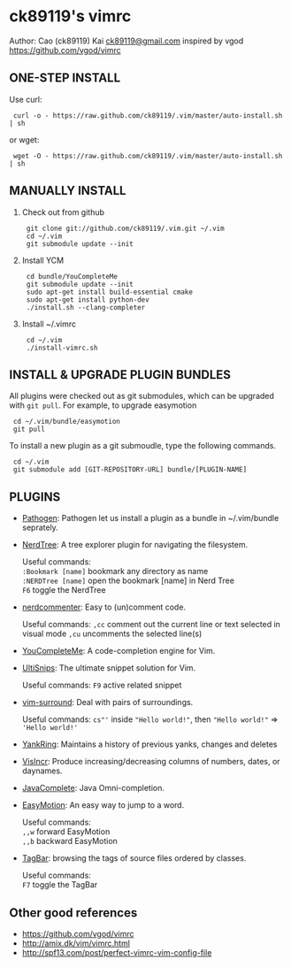 # ck89119's vimrc

Author: Cao (ck89119) Kai <ck89119@gmail.com> inspired by vgod <https://github.com/vgod/vimrc>

## ONE-STEP INSTALL

Use curl:

     curl -o - https://raw.github.com/ck89119/.vim/master/auto-install.sh | sh

or wget:

     wget -O - https://raw.github.com/ck89119/.vim/master/auto-install.sh | sh


## MANUALLY INSTALL

1. Check out from github

        git clone git://github.com/ck89119/.vim.git ~/.vim
        cd ~/.vim
        git submodule update --init

2. Install YCM

        cd bundle/YouCompleteMe
        git submodule update --init
        sudo apt-get install build-essential cmake
        sudo apt-get install python-dev
        ./install.sh --clang-completer
        
3. Install ~/.vimrc

        cd ~/.vim
        ./install-vimrc.sh

## INSTALL & UPGRADE PLUGIN BUNDLES

All plugins were checked out as git submodules, 
which can be upgraded with `git pull`. For example, to upgrade easymotion 

     cd ~/.vim/bundle/easymotion
     git pull

To install a new plugin as a git submoudle, type the following commands.

     cd ~/.vim
     git submodule add [GIT-REPOSITORY-URL] bundle/[PLUGIN-NAME]

## PLUGINS

* [Pathogen](http://www.vim.org/scripts/script.php?script_id=2332): Pathogen let us install a plugin as a bundle in ~/.vim/bundle seprately.

* [NerdTree](http://www.vim.org/scripts/script.php?script_id=1658): A tree explorer plugin for navigating the filesystem.

  Useful commands:   
    `:Bookmark [name]` bookmark any directory as name   
    `:NERDTree [name]` open the bookmark [name] in Nerd Tree   
    `F6` toggle the NerdTree

* [nerdcommenter](https://github.com/scrooloose/nerdcommenter): Easy to (un)comment code. 

  Useful commands:
    `,cc` comment out the current line or text selected in visual mode
    `,cu` uncomments the selected line(s)

* [YouCompleteMe](https://github.com/Valloric/YouCompleteMe): A code-completion engine for Vim.

* [UltiSnips](https://github.com/SirVer/ultisnips): The ultimate snippet solution for Vim.

  Useful commands:
    `F9` active related snippet

* [vim-surround](https://github.com/tpope/vim-surround/blob/master/doc/surround.txt): Deal with pairs of surroundings.

  Useful commands:
    `cs"'` inside `"Hello world!"`, then `"Hello world!"` => `'Hello world!'`

* [YankRing](http://www.vim.org/scripts/script.php?script_id=1234): Maintains a history of previous yanks, changes and deletes 

* [VisIncr](http://www.vim.org/scripts/script.php?script_id=670): Produce increasing/decreasing columns of numbers, dates, or daynames.

* [JavaComplete](http://www.vim.org/scripts/script.php?script_id=1785): Java Omni-completion.

* [EasyMotion](https://github.com/Lokaltog/vim-easymotion): An easy way to jump to a word.

  Useful commands:   
    `,,w` forward EasyMotion   
    `,,b` backward EasyMotion   

* [TagBar](http://majutsushi.github.com/tagbar/): browsing the tags of source files ordered by classes.

  Useful commands:    
    `F7` toggle the TagBar

## Other good references

* https://github.com/vgod/vimrc
* http://amix.dk/vim/vimrc.html
* http://spf13.com/post/perfect-vimrc-vim-config-file
